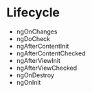 # Lifecycle
* ngOnChanges
* ngDoCheck
* ngAfterContentInit
* ngAfterContentChecked
* ngAfterViewInit
* ngAfterViewChecked
* ngOnDestroy
* ngOnInit